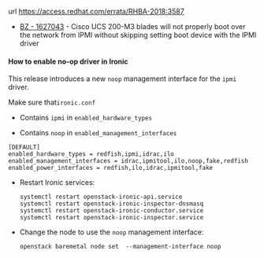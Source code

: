 url https://access.redhat.com/errata/RHBA-2018:3587

- [BZ - 1627043](https://bugzilla.redhat.com/show_bug.cgi?id=1627043) - Cisco UCS 200-M3 blades will not properly boot over the network from IPMI without skipping setting boot device with the IPMI driver

#### How to enable no-op driver in Ironic

This release introduces a new `noop` management interface for the `ipmi` driver.

Make sure that`ironic.conf` 

- Contains `ipmi` in `enabled_hardware_types`

- Contains `noop` in `enabled_management_interfaces`

```
[DEFAULT]
enabled_hardware_types = redfish,ipmi,idrac,ilo
enabled_management_interfaces = idrac,ipmitool,ilo,noop,fake,redfish
enabled_power_interfaces = redfish,ilo,idrac,ipmitool,fake
```

- Restart Ironic services:
  
  ```
  systemctl restart openstack-ironic-api.service
  systemctl restart openstack-ironic-inspector-dnsmasq
  systemctl restart openstack-ironic-conductor.service
  systemctl restart openstack-ironic-inspector.service
  ```

- Change the node to use the `noop` management interface:
  
  ```
  openstack baremetal node set  --management-interface noop
  ```
